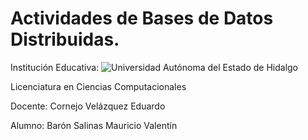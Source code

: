# Actividades de Bases de Datos Distribuidas.

Institución Educativa: ![Universidad Autónoma del Estado de Hidalgo](https://www.uaeh.edu.mx/)

Licenciatura en Ciencias Computacionales

Docente: Cornejo Velázquez Eduardo

Alumno: Barón Salinas Mauricio Valentín
